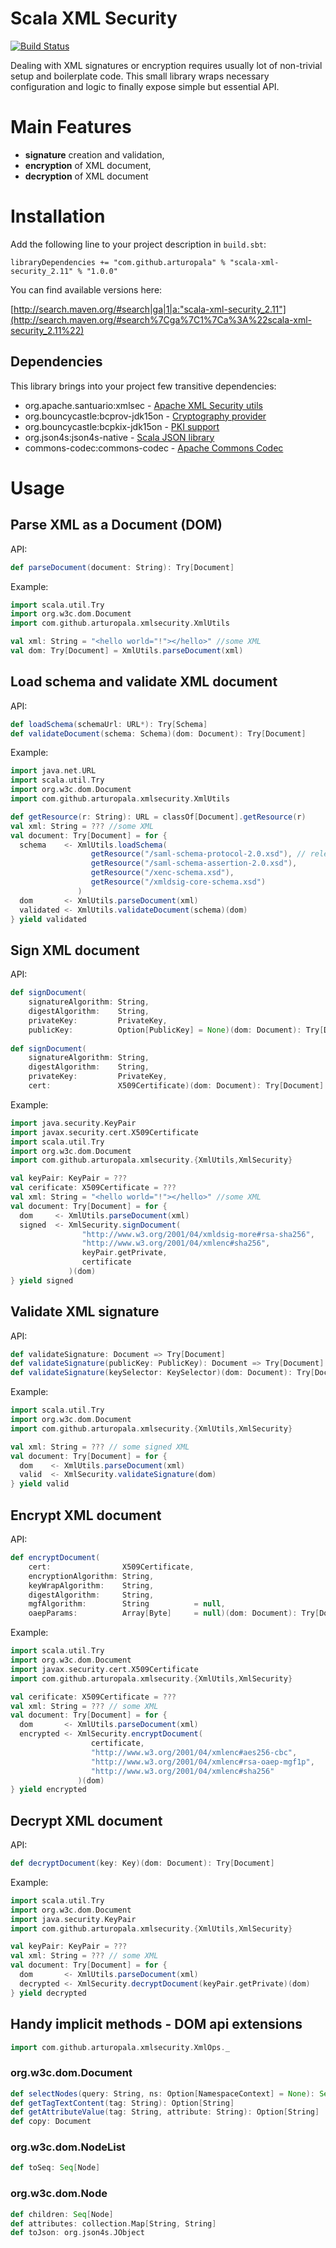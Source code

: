 Scala XML Security
==================

[![Build Status](https://semaphoreci.com/api/v1/arturopala/scala-xml-security/branches/master/badge.svg)](https://semaphoreci.com/arturopala/scala-xml-security)

Dealing with XML signatures or encryption requires usually lot of non-trivial setup and boilerplate code. This small library wraps necessary configuration and logic to finally expose simple but essential API.

Main Features
=============

-   **signature** creation and validation, 
-   **encryption** of XML document, 
-   **decryption** of XML document

Installation
============
Add the following line to your project description in `build.sbt`:
```
libraryDependencies += "com.github.arturopala" % "scala-xml-security_2.11" % "1.0.0"
```

You can find available versions here:

[http://search.maven.org/#search|ga|1|a:"scala-xml-security_2.11"](http://search.maven.org/#search%7Cga%7C1%7Ca%3A%22scala-xml-security_2.11%22)

Dependencies
------------
This library brings into your project few transitive dependencies:
-   org.apache.santuario:xmlsec - [Apache XML Security utils](http://santuario.apache.org/javaindex.html)
-   org.bouncycastle:bcprov-jdk15on - [Cryptography provider](https://www.bouncycastle.org/)
-   org.bouncycastle:bcpkix-jdk15on - [PKI support](https://www.bouncycastle.org/)
-   org.json4s:json4s-native - [Scala JSON library](https://github.com/json4s/json4s)
-   commons-codec:commons-codec - [Apache Commons Codec](https://commons.apache.org/proper/commons-codec/)

Usage
=====

Parse XML as a Document (DOM)
-------------------------
API:
```scala
def parseDocument(document: String): Try[Document]
```
Example:
```scala
import scala.util.Try
import org.w3c.dom.Document
import com.github.arturopala.xmlsecurity.XmlUtils

val xml: String = "<hello world="!"></hello>" //some XML
val dom: Try[Document] = XmlUtils.parseDocument(xml)
```

Load schema and validate XML document
---------------------
API:
```scala
def loadSchema(schemaUrl: URL*): Try[Schema]
def validateDocument(schema: Schema)(dom: Document): Try[Document]
```
Example:
```scala
import java.net.URL
import scala.util.Try
import org.w3c.dom.Document
import com.github.arturopala.xmlsecurity.XmlUtils

def getResource(r: String): URL = classOf[Document].getResource(r)
val xml: String = ??? //some XML
val document: Try[Document] = for {
  schema    <- XmlUtils.loadSchema(
                  getResource("/saml-schema-protocol-2.0.xsd"), // relevant schemas
                  getResource("/saml-schema-assertion-2.0.xsd"),
                  getResource("/xenc-schema.xsd"),
                  getResource("/xmldsig-core-schema.xsd")
               )
  dom       <- XmlUtils.parseDocument(xml)
  validated <- XmlUtils.validateDocument(schema)(dom)
} yield validated
```

Sign XML document
-----------------
API:
```scala
def signDocument(
    signatureAlgorithm: String,
    digestAlgorithm:    String,
    privateKey:         PrivateKey,
    publicKey:          Option[PublicKey] = None)(dom: Document): Try[Document]
    
def signDocument(
    signatureAlgorithm: String,
    digestAlgorithm:    String,
    privateKey:         PrivateKey,
    cert:               X509Certificate)(dom: Document): Try[Document]
```
Example:
```scala
import java.security.KeyPair
import javax.security.cert.X509Certificate
import scala.util.Try
import org.w3c.dom.Document
import com.github.arturopala.xmlsecurity.{XmlUtils,XmlSecurity}

val keyPair: KeyPair = ???
val cerificate: X509Certificate = ???
val xml: String = "<hello world="!"></hello>" //some XML
val document: Try[Document] = for {
  dom     <- XmlUtils.parseDocument(xml)
  signed  <- XmlSecurity.signDocument(
                "http://www.w3.org/2001/04/xmldsig-more#rsa-sha256",
                "http://www.w3.org/2001/04/xmlenc#sha256",
                keyPair.getPrivate,
                certificate
             )(dom)
} yield signed
```

Validate XML signature
----------------------
API:
```scala
def validateSignature: Document => Try[Document]
def validateSignature(publicKey: PublicKey): Document => Try[Document]
def validateSignature(keySelector: KeySelector)(dom: Document): Try[Document]
```
Example:
```scala
import scala.util.Try
import org.w3c.dom.Document
import com.github.arturopala.xmlsecurity.{XmlUtils,XmlSecurity}

val xml: String = ??? // some signed XML
val document: Try[Document] = for {
  dom    <- XmlUtils.parseDocument(xml)
  valid  <- XmlSecurity.validateSignature(dom)
} yield valid
```

Encrypt XML document
--------------------
API:
```scala
def encryptDocument(
    cert:                X509Certificate,
    encryptionAlgorithm: String,
    keyWrapAlgorithm:    String,
    digestAlgorithm:     String,
    mgfAlgorithm:        String          = null,
    oaepParams:          Array[Byte]     = null)(dom: Document): Try[Document]
```
Example:
```scala
import scala.util.Try
import org.w3c.dom.Document
import javax.security.cert.X509Certificate
import com.github.arturopala.xmlsecurity.{XmlUtils,XmlSecurity}

val cerificate: X509Certificate = ???
val xml: String = ??? // some XML
val document: Try[Document] = for {
  dom       <- XmlUtils.parseDocument(xml)
  encrypted <- XmlSecurity.encryptDocument(
                  certificate,
                  "http://www.w3.org/2001/04/xmlenc#aes256-cbc",
                  "http://www.w3.org/2001/04/xmlenc#rsa-oaep-mgf1p",
                  "http://www.w3.org/2001/04/xmlenc#sha256"
               )(dom)
} yield encrypted
```

Decrypt XML document
--------------------
API:
```scala
def decryptDocument(key: Key)(dom: Document): Try[Document]
```
Example:
```scala
import scala.util.Try
import org.w3c.dom.Document
import java.security.KeyPair
import com.github.arturopala.xmlsecurity.{XmlUtils,XmlSecurity}

val keyPair: KeyPair = ???
val xml: String = ??? // some XML
val document: Try[Document] = for {
  dom       <- XmlUtils.parseDocument(xml)
  decrypted <- XmlSecurity.decryptDocument(keyPair.getPrivate)(dom)
} yield decrypted
```

Handy implicit methods - DOM api extensions
-----------------------------------------------

```scala
import com.github.arturopala.xmlsecurity.XmlOps._
```

### org.w3c.dom.Document

```scala
def selectNodes(query: String, ns: Option[NamespaceContext] = None): Seq[Node]
def getTagTextContent(tag: String): Option[String]
def getAttributeValue(tag: String, attribute: String): Option[String]
def copy: Document
```

### org.w3c.dom.NodeList

```scala
def toSeq: Seq[Node]
```

### org.w3c.dom.Node

```scala
def children: Seq[Node]
def attributes: collection.Map[String, String]
def toJson: org.json4s.JObject
```


